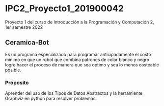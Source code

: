 # IPC2_Proyecto1_201900042
Proyecto 1 del curso de Introducción a la Programación y Computación 2, 1er semestre 2022

## Ceramica-Bot
Es un programa especializado para programar anticipadamente el costo minimo en que un robot que combina patrones de color blanco y negro logre hacer el proceso de manera que sea optimo y sea lo menos costeable posible.

### Próposito
Aprender del uso de los Tipos de Datos Abstractos y la herramiente Graphviz en python para resolver problemas.